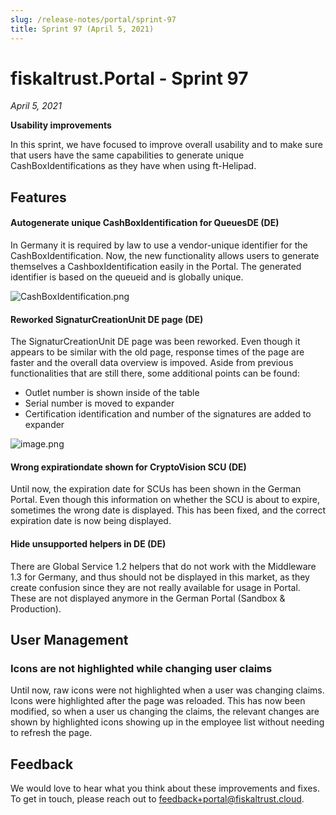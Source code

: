 ```yaml
---
slug: /release-notes/portal/sprint-97
title: Sprint 97 (April 5, 2021)
---
```


# fiskaltrust.Portal - Sprint 97
_April 5, 2021_

**Usability improvements**

In this sprint, we have focused to improve overall usability and to make sure that users have the same capabilities to generate unique CashBoxIdentifications as they have when using ft-Helipad.

## Features

#### Autogenerate unique CashBoxIdentification for QueuesDE (DE)

In Germany it is required by law to use a vendor-unique identifier for the CashBoxIdentification. Now, the new functionality allows users to generate themselves a CashboxIdentification easily in the Portal. The generated identifier is based on the queueid and is globally unique.

![CashBoxIdentification.png](images/sprint-97/CashBoxIdentification.png) 

#### Reworked SignaturCreationUnit DE page (DE)

The SignaturCreationUnit DE page was been reworked. Even though it appears to be similar with the old page, response times of the page are faster and the overall data overview is impoved. Aside from previous functionalities that are still there, some additional points can be found:

- Outlet number is shown inside of the table
- Serial number is moved to expander
- Certification identification and number of the signatures are added to expander

![image.png](images/sprint-97/40999.png) 

#### Wrong expirationdate shown for CryptoVision SCU (DE)

Until now, the expiration date for SCUs has been shown in the German Portal. Even though this information on whether the SCU is about to expire, sometimes the wrong date is displayed. This has been fixed, and the correct expiration date is now being displayed.

#### Hide unsupported helpers in DE (DE)

There are Global Service 1.2 helpers that do not work with the Middleware 1.3 for Germany, and thus should not be displayed in this market, as they create confusion since they are not really available for usage in Portal. These are not displayed anymore in the German Portal (Sandbox & Production).

## User Management

### Icons are not highlighted while changing user claims

Until now, raw icons were not highlighted when a user was changing claims. Icons were highlighted after the page was reloaded. This has now been modified, so when a user us changing the claims, the relevant changes are shown by highlighted icons showing up in the employee list without needing to refresh the page.

## Feedback
We would love to hear what you think about these improvements and fixes. To get in touch, please reach out to [feedback+portal@fiskaltrust.cloud](mailto:feedback+portal@fiskaltrust.cloud).



